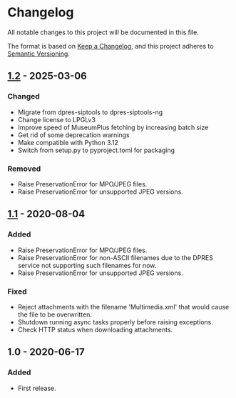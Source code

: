 # Changelog
All notable changes to this project will be documented in this file.

The format is based on [Keep a Changelog](https://keepachangelog.com/en/1.0.0/),
and this project adheres to [Semantic Versioning](https://semver.org/spec/v2.0.0.html).


## [1.2] - 2025-03-06
### Changed
 - Migrate from dpres-siptools to dpres-siptools-ng
 - Change license to LPGLv3
 - Improve speed of MuseumPlus fetching by increasing batch size
 - Get rid of some deprecation warnings
 - Make compatible with Python 3.12
 - Switch from setup.py to pyproject.toml for packaging

### Removed
 - Raise PreservationError for MPO/JPEG files.
 - Raise PreservationError for unsupported JPEG versions.

## [1.1] - 2020-08-04
### Added
 - Raise PreservationError for MPO/JPEG files.
 - Raise PreservationError for non-ASCII filenames due to the DPRES service not supporting such filenames for now.
 - Raise PreservationError for unsupported JPEG versions.

### Fixed
 - Reject attachments with the filename 'Multimedia.xml' that would cause the file to be overwritten.
 - Shutdown running async tasks properly before raising exceptions.
 - Check HTTP status when downloading attachments.

## 1.0 - 2020-06-17
### Added
 - First release.

[1.1]: https://github.com/finnish-heritage-agency/passari/compare/1.0...1.1
[1.2]: https://github.com/finnish-heritage-agency/passari/compare/1.1...1.2
